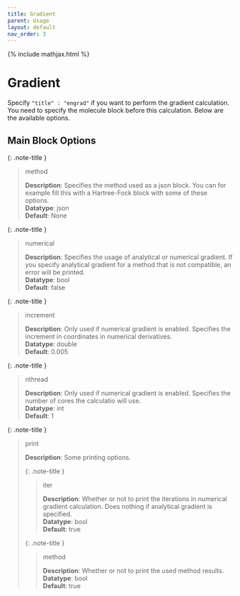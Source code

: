 ```yaml
---
title: Gradient
parent: Usage
layout: default
nav_order: 3
---
```

{% include mathjax.html %}

# Gradient

Specify `"title" : "engrad"` if you want to perform the gradient calculation. You need to specify the molecule block before this calculation. Below are the available options.

## Main Block Options

{: .note-title }
>  method
>
> __Description__: Specifies the method used as a json block. You can for example fill this with a Hartree-Fock block with some of these options.<br>
> __Datatype__: json<br>
> __Default__: None

{: .note-title }
> numerical
>
> __Description__: Specifies the usage of analytical or numerical gradient. If you specify analytical gradient for a method that is not compatible, an error will be printed.<br>
> __Datatype__: bool<br>
> __Default__: false

{: .note-title }
> increment
>
> __Description__: Only used if numerical gradient is enabled. Specifies the increment in coordinates in numerical derivatives.<br>
> __Datatype__: double<br>
> __Default__: 0.005

{: .note-title }
> nthread
>
> __Description__: Only used if numerical gradient is enabled. Specifies the number of cores the calculatio will use.<br>
> __Datatype__: int<br>
> __Default__: 1

{: .note-title }
> print
>
> __Description__: Some printing options.
>
> {: .note-title }
> > iter
> >
> > __Description__: Whether or not to print the iterations in numerical gradient calculation. Does nothing if analytical gradient is specified.<br>
> > __Datatype__: bool<br>
> > __Default__: true<br>
>
> {: .note-title }
> > method
> >
> > __Description__: Whether or not to print the used method results.<br>
> > __Datatype__: bool<br>
> > __Default__: true<br>
